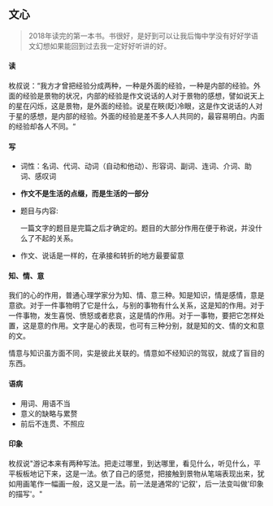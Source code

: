 ## 文心

> 2018年读完的第一本书。书很好，是好到可以让我后悔中学没有好好学语文幻想如果能回到过去我一定好好听讲的好。



#### 读

枚叔说：“我方才曾把经验分成两种，一种是外面的经验，一种是内部的经验。外面的经验是景物的状况，内部的经验是作文说话的人对于景物的感想，譬如说天上的星在闪烁，这是景物，是外面的经验。说星在䀹(眨)冷眼，这是作文说话的人对于星的感想，是内部的经验。外面的经验是差不多人人共同的，最容易明白。内面的经验却各人不同。“

#### 写

- 词性：名词、代词、动词（自动和他动）、形容词、副词、连词、介词、助词、感叹词

- **作文不是生活的点缀，而是生活的一部分**

- 题目与内容:

  一篇文字的题目是完篇之后才确定的。题目的大部分作用在便于称说，并没什么了不起的关系。

- 作文、说话是一样的，在承接和转折的地方最要留意

#### 知、情、意

我们的心的作用，普通心理学家分为知、情、意三种。知是知识，情是感情，意是意欲。对于一件事物明了它是什么，与别的事物有什么关系，这是知的作用。对于一件事物，发生喜悦、愤怒或者悲哀，这是情的作用。对于一事物，要把它怎样处置，这是意的作用。文字是心的表现，也可有三种分别，就是知的文、情的文和意的文。

情意与知识虽方面不同，实是彼此关联的。情意如不经知识的驾驭，就成了盲目的东西。

#### 语病

- 用词、用语不当
- 意义的缺略与累赘
- 前后不连贯、不照应

#### 印象

枚叔说"游记本来有两种写法。把走过哪里，到达哪里，看见什么，听见什么，平平板板地记下来，这是一法。依了自己的感觉，把接触到景物从笔端表现出来，犹如用画笔作一幅画一般，这又是一法。前一法是通常的'记叙'，后一法变叫做'印象的描写'。"

